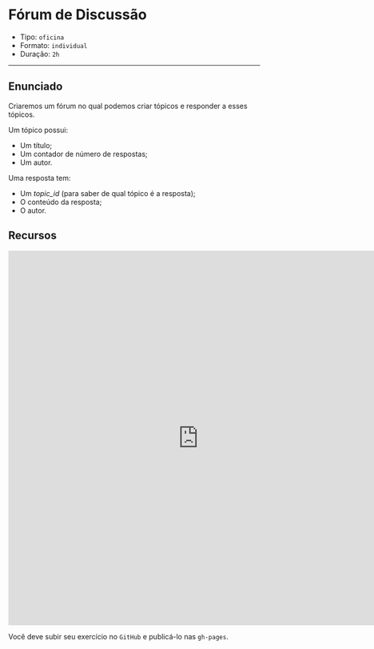 # Fórum de Discussão

- Tipo: `oficina`
- Formato: `individual`
- Duração: `2h`

***

## Enunciado

Criaremos um fórum no qual podemos criar tópicos e responder a esses tópicos.

Um tópico possui:

- Um título;
- Um contador de número de respostas;
- Um autor.

Uma resposta tem:

- Um *topic_id* (para saber de qual tópico é a resposta);
- O conteúdo da resposta;
- O autor.

## Recursos

<iframe src="https://docs.google.com/presentation/d/e/2PACX-1vTyxtk13Odw3QHMQQFphnmql4t670H4Ih2tIT57-LSi9T0-HCCrh_y_HOhPazdhZt0gFSL8FfZLcyLQ/embed?start=false&loop=false&delayms=5000" frameborder="0" width="760" height="749" allowfullscreen="true" mozallowfullscreen="true" webkitallowfullscreen="true"></iframe>

Você deve subir seu exercício no `GitHub` e publicá-lo nas `gh-pages`.

